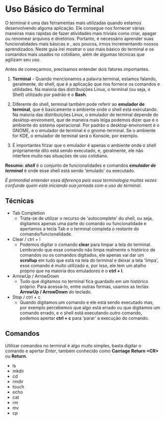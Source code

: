 # Uso Básico do Terminal

O terminal é uma das ferramentas mais utilizadas quando estamos desenvolvendo alguma aplicação. Ele consegue nos fornecer várias maneiras mais rápidas de fazer atividades mais triviais como criar, apagar ou renomear arquivos e diretórios. Portanto, é necessário aprender suas funcionalidades mais básicas e , aos poucos, irmos incrementando nossos aprendizados. Neste guia irei mostrar o uso mais básico do terminal e os comandos mais usados no cotidiano, além de algumas técnicas que agilizam seu uso.

Antes de começarmos, precisamos entender dois fatores importantes.

1. **Terminal** - Quando mencionamos a palavra terminal, estamos falando, geralmente, do shell, que é a aplicação que nos fornece os comandos e utilidades. Na maioria das distribuições Linux, o terminal (ou seja, o Shell) utilizado por padrão é o **Bash**.

2. Diferente do shell, terminal também pode referir ao **emulador de terminal**, que é basicamente o ambiente onde o shell está executando. Na maioria das distribuições Linux, o emulador de terminal depende do desktop-enviroment, que de maneira mais leiga podemos dizer que é o ambiente do sistema operacional. Por padrão o desktop-enviroment é o GNOME, e o emulador de terminal é o gnome-terminal. Se o ambiente for KDE, o emulador de terminal será o Konsole, por exemplo.
3. É importantes frizar que o emulador é apenas o ambiente onde o shell própriamente dito está sendo executado, e, geralmente, ele não interfere muito nas situações de uso cotidiano.

**Resumo:** **_shell_** é o conjunto de funcionalidades e comandos **_emulador de terminal_** é onde esse shell está sendo 'emulado' ou executado.

_É primordial entender essa diferença pois essa terminologia muitas vezes confunde quem está iniciando sua jornada com o uso do terminal._

## Técnicas

- Tab Completion
  - Trata-se de utilizar o recurso de 'autocomplete' do shell, ou seja, digitamos apenas uma parte do comando ou funcionalidade e apertamos a tecla Tab e o terminal completa o restante do comando/funcionalidade.
- Clear / ctrl + l
  - Podemos digitar o comando **clear** para limpar a tela do terminal. Lembrando que esse comando não limpa realmente o histórico de comandos ou os comandos digitados, ele apenas vai dar um **scrollup** em tudo que está na tela do terminal e deixar a tela 'limpa', esse comando é muito utilizado e, por isso, ele tem um atalho próprio que na maioria dos emuladores é o **ctrl + l**.
- ArrowUp / ArrowDown
  - Tudo que digitamos no terminal fica guardado em um histórico próprio. Para acessá-lo, entre outras formas, usamos as teclas **ArrowUp / ArrowDown** do teclado.
- Stop / ctrl + c
  - Quando digitamos um comando e ele está sendo executado mas, por exemplo percebemos que algo está errado ou que digitamos um comando errado, e o shell está executando outro comando, podemos apertar **ctrl + c** para 'parar' a execução do comando.

## Comandos

Utilizar comandos no terminal é algo muito simples, basta digitar o comando e apertar _Enter_, também conhecido como **Carriage Return** **\<CR\>** ou **Return**.

- ls
- mkdir
- cd
- rmdir
- touch
- echo
- cat
- rm
- mv
- cp
